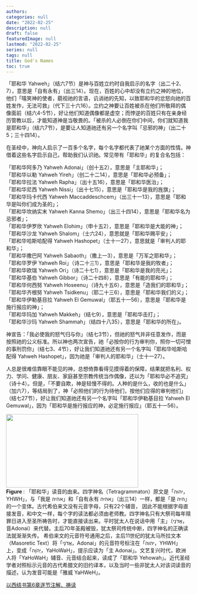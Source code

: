 ```yaml
---
authors:
categories: null
date: "2022-02-25"
description: null
draft: false
featuredImage: null
lastmod: "2022-02-25"
series: null
tags: null
title: God's Names
toc: true
---
```


<!--more-->

「耶和华 Yahweh」（结六7节）是神与百姓立约时自我启示的名字（出二十2、7），意思是「自有永有」（出三14）。现在，百姓的心中却没有立约之神的地位，他们「嘻笑神的使者，藐视祂的言语，讥诮祂的先知，以致耶和华的忿怒向祂的百姓发作，无法可救」（代下三十六16）。立约之神要让百姓被杀在他们所敬拜的偶像面前（结六4-5节），好让他们知道偶像都是虚空；而悖逆的百姓只有在亲身经历管教以后，才能知道神是当敬畏的。「被杀的人必倒在你们中间，你们就知道我是耶和华」（结六7节），是要让人知道祂还有另一个名字叫「忌邪的神」（出二十5；三十四14）。  

在圣经中，神向人启示了一百多个名字，每个名字都代表了祂某个方面的性情。神借着这些名字启示自己，帮助我们认识祂。常见带有「耶和华」的复合名包括：  

「耶和华阿多乃 Yahweh Adonai」（创十五2），意思是「主耶和华」；  
「耶和华以勒 Yahweh Yireh」（创二十二14），意思是「耶和华必预备」；  
「耶和华拉法 Yahweh Rapha」（出十五16），意思是「耶和华医治」；  
「耶和华尼西 Yahweh Nissi」（出十七15），意思是「耶和华是我的旌旗」；  
「耶和华玛卡代西 Yahweh Maccaddeschcem」（出三十一13），意思是「耶和华是叫你们成为圣的」；  
「耶和华坎纳实末 Yahweh Kanna Shemo」（出三十四14），意思是「耶和华名为忌邪者」；  
「耶和华伊罗欣 Yahweh Elohim」（申十五2），意思是「耶和华是大能的神」；  
「耶和华沙龙 Yahweh Shalom」（士六24），意思就是「耶和华赐平安」；  
「耶和华哈斯哈配得 Yahweh Hashopet」（士十一27），意思就是「审判人的耶和华」；  
「耶和华撒巴阿 Yahweh Sabaoth」（撒上一3），意思是「万军之耶和华」；  
「耶和华罗伊 Yahweh Roi」（诗二十三1），意思是「耶和华是我的牧者」；  
「耶和华欧瑞 Yahweh Ori」（诗二十七1），意思是「耶和华是我的亮光」；  
「耶和华基伯 Yahweh Gibbor」（诗二十四8），意思是「有能的耶和华」；  
「耶和华何西努 Yahweh Hoseenu」（诗九十五6），意思是「造我们的耶和华」；  
「耶和华齐根努 Yahweh Tsidkenu」（耶二十三6），意思是「耶和华我们的义」；  
「耶和华伊勒基目拉 Yahweh El Gemuwal」（耶五十一56），意思是「耶和华是施行报应的神」；  
「耶和华玛加 Yahweh Makkeh」（结七9），意思是「耶和华击打」；  
「耶和华沙玛 Yahweh Shammah」（结四十八35），意思是「耶和华的所在」。  

神宣告：「我必使我的怒气归与你」（结七3节），但祂的怒气并非任意发作，而是按照祂的公义标准。所以神也两次宣告，祂「必按你的行为审判你，照你一切可憎的事刑罚你」（结七3、4节），好让我们知道祂还有另一个名字叫「耶和华哈斯哈配得 Yahweh Hashopet」，因为祂是「审判人的耶和华」（士十一27）。

人总是很难信靠眼不能见的神，总想倚靠看得见摸得着的保障，结果就把名利、权力、学问、健康、朋友、家庭甚至宗教传统当作偶像，还以为「耶和华必不追究」（诗十4）。但是，「不要自欺，神是轻慢不得的。人种的是什么，收的也是什么」（加六7），等结局到了，神「必照他们的行为待他们，按他们应得的审判他们」（结七27节），好让我们知道祂还有另一个名字叫「耶和华伊勒基目拉 Yahweh El Gemuwal」，因为「耶和华是施行报应的神，必定施行报应」（耶五十一56）。

<img width ="360" height= "200" src = "/docs/images/vowel-points-from-adonai1.jpg"/>
<figcaption><b>Figure </b>: 「耶和华」读音的由来。四字神名（Tetragrammaton）原文是「יהוה，YHWH」，与「我是 אהיה」和「自有永有 אהיה」（出三14）一样，都是「是 היה」的一个变体。古代希伯来文没有元音字母，只有22个辅音， 因此不能根据字母直接发音，和中文一样，每个字的读法都必须由老师教。四字神名只有大祭司每年赎罪日进入至圣所祷告时，才能直接读出来。平时犹太人在说话中用「主」（אֲדֹנָי‎‎，音Adonai）来代替。主后70年圣殿被毁，犹太祭司传统中断，四字神名的正确读法就渐渐失传。   
希伯来文的元音符号通用之后，主后11世纪的犹太马所拉文本（Masoretic Text）将「אֲדֹנָי‎‎，Adonai」的元音符号标注在「יהוה‎‎，YHWH」上，变成「יְהֹוָה‎‎，YaHoWaH」，提示应读为「主 Adonai」。文艺复兴时代，欧洲人将「YaHoWaH」辅音、元音结合起来，读成了「耶和华 Yehowah」。近代圣经学者对照标示元音的古代希腊文的旧约译本，以及当时一些非犹太人对该词读音的描述，认为发音可能是「雅威 YaHWeH」。</figcaption>


[以西结书第6章逐节注解、祷读](https://cmcbiblereading.com/2016/08/11/%e4%bb%a5%e8%a5%bf%e7%bb%93%e4%b9%a6%e7%ac%ac6%e7%ab%a0%e9%80%90%e8%8a%82%e6%b3%a8%e8%a7%a3%e3%80%81%e7%a5%b7%e8%af%bb/)